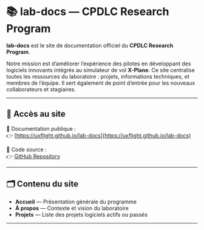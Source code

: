 # 📚 lab-docs — CPDLC Research Program

**lab-docs** est le site de documentation officiel du **CPDLC Research Program**.

Notre mission est d’améliorer l’expérience des pilotes en développant des logiciels innovants intégrés au simulateur de vol **X-Plane**. Ce site centralise toutes les ressources du laboratoire : projets, informations techniques, et membres de l’équipe. Il sert également de point d’entrée pour les nouveaux collaborateurs et stagiaires.

---

## 🔗 Accès au site

📎 Documentation publique :  
👉 [https://uxflight.github.io/lab-docs](https://uxflight.github.io/lab-docs)

📎 Code source :  
👉 [GitHub Repository](https://github.com/UXFlight/lab-docs)

---

## 🗂️ Contenu du site

- **Accueil** — Présentation générale du programme
- **À propos** — Contexte et vision du laboratoire
- **Projets** — Liste des projets logiciels actifs ou passés

---
